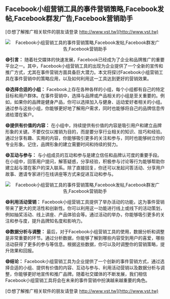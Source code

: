 ## **Facebook小组营销工具的事件营销策略,Facebook发帖,Facebook群发广告,Facebook营销助手**

[😍想了解推广相关软件的朋友请登录 http://www.vst.tw](http://www.vst.tw)

 <center><img src="https://vst.tw/MP4/tuiguang/png/1.png" alt="Facebook小组营销工具的事件营销策略,Facebook发帖,Facebook群发广告,Facebook营销助手"></center>

**😄引言：**
随着社交媒体的快速发展，Facebook已经成为了企业和品牌推广的重要平台之一。其中，Facebook小组营销工具的出现为企业提供了一个全新的宣传和推广方式，尤其在事件营销方面具备巨大潜力。本文将探讨Facebook小组营销工具在事件营销中的策略应用，以及如何利用这一工具达到更好的营销效果。

**😄选择合适的小组：**
Facebook上存在各种各样的小组，每个小组都有自己的特定目标和用户群体。在事件营销中，选择与品牌或产品相关的小组是至关重要的。例如，如果你的品牌是健身产品，你可以选择加入与健身、运动爱好者相关的小组。通过参与这些小组，你能够更好地了解用户需求，同时也能够将自己的品牌信息传递给潜在客户。

**😄提供有价值的内容：**
在小组中，持续提供有价值的内容是吸引用户和建立品牌形象的关键。不要仅仅以推销为目的，而是要分享行业相关的知识、技巧和经验。通过分享有趣、实用的内容，你能够吸引更多的关注和参与，同时也能够树立你的专业形象。记住，品牌形象的建立需要时间和持续的努力。

**😄互动与参与：**
与小组成员的互动和参与是建立信任和品牌认可度的重要手段。在小组中，回答用户提问，解答疑惑，分享经验，积极参与讨论等行为能够帮助你建立起与潜在客户的深入联系。除了直接回复，你还可以发起问答活动、分享用户故事、邀请专家进行在线讲座等方式来促进互动和参与。

 <center><img src="https://vst.tw/MP4/tuiguang/png/8.png" alt="Facebook小组营销工具的事件营销策略,Facebook发帖,Facebook群发广告,Facebook营销助手"></center>

**😄利用活动营销：**
Facebook小组营销工具提供了举办活动的功能，这为事件营销带来了更大的灵活性和创新性。你可以利用这一功能进行线上或线下的活动策划，例如抽奖活动、线上讲座、产品体验会等。通过活动的举办，你能够吸引更多的关注和参与度，提升品牌知名度和影响力。

**😄数据分析与调整：**
最后，对于Facebook小组营销工具的使用，数据分析和调整是非常重要的环节。通过分析数据，你能够了解到哪些内容受到用户的喜爱，哪些活动获得了更多的参与等信息。根据这些数据，你可以及时调整你的营销策略，提升效果和回报。

**😄结论：**
Facebook小组营销工具为企业提供了一个创新的事件营销方式，通过选择合适的小组、提供有价值的内容、互动与参与、利用活动营销以及数据分析与调整，你能够更好地宣传和推广品牌。随着社交媒体的不断发展，我们相信Facebook小组营销工具将会在未来的事件营销中扮演越来越重要的角色。

[😍想了解推广相关软件的朋友请登录 http://www.vst.tw](http://www.vst.tw)



